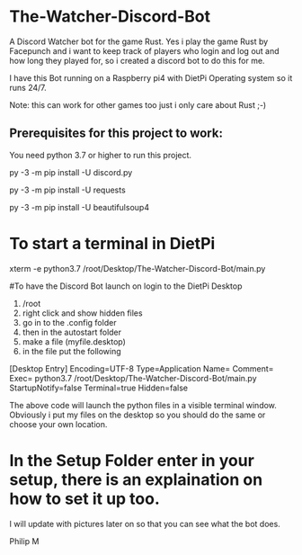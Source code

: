 # The-Watcher-Discord-Bot
A Discord Watcher bot for the game Rust.
Yes i play the game Rust by Facepunch and i want to keep track of players who login and log out and how long they played for, so i created a discord bot to do this for me.

I have this Bot running on a Raspberry pi4 with DietPi Operating system so it runs 24/7.

Note: this can work for other games too just i only care about Rust ;-)

## Prerequisites for this project to work:

You need python 3.7 or higher to run this project.

py -3 -m pip install -U discord.py

py -3 -m pip install -U requests

py -3 -m pip install -U beautifulsoup4

# To start a terminal in DietPi
xterm -e python3.7 /root/Desktop/The-Watcher-Discord-Bot/main.py

#To have the Discord Bot launch on login to the DietPi Desktop

1. /root
2. right click and show hidden files
3. go in to the .config folder
4. then in the autostart folder
5. make a file (myfile.desktop)
6. in the file put the following

[Desktop Entry]
Encoding=UTF-8
Type=Application
Name=<GUI Controller>
Comment=
Exec= python3.7 /root/Desktop/The-Watcher-Discord-Bot/main.py
StartupNotify=false
Terminal=true
Hidden=false

The above code will launch the python files in a visible terminal window.
Obviously i put my files on the desktop so you should do the same or choose your own location.

# In the Setup Folder enter in your setup, there is an explaination on how to set it up too.

I will update with pictures later on so that you can see what the bot does.

Philip M



